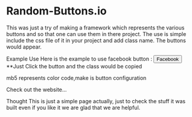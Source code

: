 # Random-Buttons.io
This was just a try of making a framework which represents the various buttons and so that one can use them in there project. The use is simple include the css file of it in your project and add class name. The buttons would appear.

Example Use
Here is the example to use facebook button : <button class="btn make mb5"><i class="fa fa-facebook-square" aria-hidden="true"></i> Facebook </button>
**Just Click the button and the class would be copied

mb5 represents color code,make is button configuration

Check out the website...

Thought
This is just a simple page actually, just to check the stuff it was built even if you like it we are glad that we are helpful.
